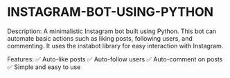 # INSTAGRAM-BOT-USING-PYTHON

Description:
A minimalistic Instagram bot built using Python. This bot can automate basic actions such as liking posts, following users, and commenting. It uses the instabot library for easy interaction with Instagram.

Features:
✅ Auto-like posts
✅ Auto-follow users
✅ Auto-comment on posts
✅ Simple and easy to use
